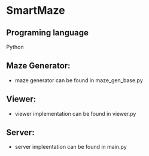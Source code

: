 # SmartMaze

## Programing language

Python

## Maze Generator:
- maze generator can be found in maze_gen_base.py

## Viewer:
- viewer implementation can be found in viewer.py

## Server:
- server impleentation can be found in main.py


